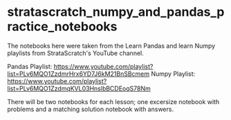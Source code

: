 # stratascratch_numpy_and_pandas_practice_notebooks
The notebooks here were taken from the Learn Pandas and learn Numpy playlists from StrataScratch's YouTube channel.

Pandas Playlist: https://www.youtube.com/playlist?list=PLv6MQO1ZzdmrHrx6YD7J6kM21BnSBcmem
Numpy Playlist: https://www.youtube.com/playlist?list=PLv6MQO1ZzdmqKVL03HnslbBCDEoqS78Nm

There will be two notebooks for each lesson; one excersize notebook with problems and a matching solution notebook with answers.
